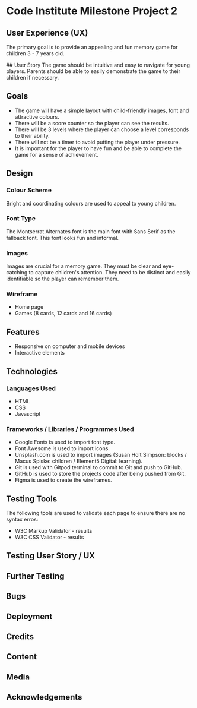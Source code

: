 # Code Institute Milestone Project 2

## User Experience (UX)
The primary goal is to provide an appealing and fun memory game for children 3 - 7 years old.

## User Story
The game should be intuitive and easy to navigate for young players. Parents should be able to easily demonstrate the game to their children if necessary.

## Goals
- The game will have a simple layout with child-friendly images, font and attractive colours.
- There will be a score counter so the player can see the results.
- There will be 3 levels where the player can choose a level corresponds to their ability.
- There will not be a timer to avoid putting the player under pressure.
- It is important for the player to have fun and be able to complete the game for a sense of achievement.

## Design
### Colour Scheme
Bright and coordinating colours are used to appeal to young children.
### Font Type
The Montserrat Alternates font is the main font with Sans Serif as the fallback font. This font looks fun and informal.
### Images 
Images are crucial for a memory game. They must be clear and eye-catching to capture children's attention. They need to be distinct and easily identifiable so the player can remember them.
### Wireframe
- Home page
- Games (8 cards, 12 cards and 16 cards)

## Features
- Responsive on computer and mobile devices
- Interactive elements

## Technologies
### Languages Used
- HTML
- CSS 
- Javascript
### Frameworks / Libraries / Programmes Used
- Google Fonts is used to import font type.
- Font Awesome is used to import icons.
- Unsplash.com is used to import images (Susan Holt Simpson: blocks / Macus Spiske: children / Element5 Digital: learning).
- Git is used with Gitpod terminal to commit to Git and push to GitHub.
- GitHub is used to store the projects code after being pushed from Git.
- Figma is used to create the wireframes. 

## Testing Tools
The following tools are used to validate each page to ensure there are no syntax erros:
- W3C Markup Validator - results
- W3C CSS Validator - results

## Testing User Story / UX 

## Further Testing

## Bugs

## Deployment

## Credits

## Content

## Media

## Acknowledgements


